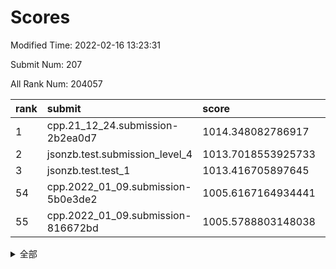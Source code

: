 # Scores

Modified Time: 2022-02-16 13:23:31

Submit Num: 207

All Rank Num: 204057

| rank |               submit               |       score        |       sigma        | pk_num |
| :--- | :--------------------------------- | :----------------- | :----------------- | :----- |
| 1    | cpp.21_12_24.submission-2b2ea0d7   | 1014.348082786917  | 0.8263809865861346 | 3938   |
| 2    | jsonzb.test.submission_level_4     | 1013.7018553925733 | 0.8247743351570046 | 3938   |
| 3    | jsonzb.test.test_1                 | 1013.416705897645  | 0.8068854130408342 | 3940   |
| 54   | cpp.2022_01_09.submission-5b0e3de2 | 1005.6167164934441 | 0.7220716427486161 | 3946   |
| 55   | cpp.2022_01_09.submission-816672bd | 1005.5788803148038 | 0.7136984296909138 | 3939   |


<details>
<summary>全部</summary>

| rank |                 submit                 |       score        |       sigma        | pk_num |
| :--- | :------------------------------------- | :----------------- | :----------------- | :----- |
| 1    | cpp.21_12_24.submission-2b2ea0d7       | 1014.348082786917  | 0.8263809865861346 | 3938   |
| 2    | jsonzb.test.submission_level_4         | 1013.7018553925733 | 0.8247743351570046 | 3938   |
| 3    | jsonzb.test.test_1                     | 1013.416705897645  | 0.8068854130408342 | 3940   |
| 4    | gobigger.level_3.submission_level_3_3  | 1011.6865279104651 | 0.7804342755586633 | 3942   |
| 5    | gobigger.level_3.submission_level_3_20 | 1011.6860193028979 | 0.7747044674807751 | 3944   |
| 6    | gobigger.level_3.submission_level_3_8  | 1011.3404457113169 | 0.7766659739798114 | 3948   |
| 7    | gobigger.level_3.submission_level_3_28 | 1011.2127130729685 | 0.7586778623626167 | 3946   |
| 8    | gobigger.level_3.submission_level_3_1  | 1010.9704082415642 | 0.7982972191303063 | 3941   |
| 9    | gobigger.level_3.submission_level_3_24 | 1010.7555973396154 | 0.7714693993218594 | 3946   |
| 10   | gobigger.level_3.submission_level_3_45 | 1010.6469441155685 | 0.7817603601933013 | 3941   |
| 11   | gobigger.level_3.submission_level_3_30 | 1010.6274105563119 | 0.789862182159045  | 3941   |
| 12   | gobigger.level_3.submission_level_3_43 | 1010.4821950907481 | 0.7832138345802059 | 3936   |
| 13   | gobigger.level_3.submission_level_3_13 | 1010.4449926080617 | 0.7865694336659211 | 3935   |
| 14   | gobigger.level_3.submission_level_3_2  | 1010.4444249220278 | 0.7608370878115205 | 3949   |
| 15   | gobigger.level_3.submission_level_3_16 | 1010.3649594658335 | 0.7294205093337638 | 3947   |
| 16   | gobigger.level_3.submission_level_3_17 | 1010.2940696811268 | 0.7703807986102312 | 3944   |
| 17   | gobigger.level_3.submission_level_3_31 | 1010.2714179525101 | 0.7545030648275988 | 3943   |
| 18   | gobigger.level_3.submission_level_3_49 | 1010.2658311201745 | 0.7445598666306689 | 3941   |
| 19   | gobigger.level_3.submission_level_3_14 | 1010.2488172663916 | 0.7712903687474654 | 3940   |
| 20   | gobigger.level_3.submission_level_3_18 | 1010.2386714420431 | 0.7648811796658523 | 3945   |
| 21   | gobigger.level_3.submission_level_3_33 | 1010.1948661945464 | 0.7485308888656078 | 3946   |
| 22   | gobigger.level_3.submission_level_3_9  | 1010.1941658642296 | 0.7619180065087716 | 3941   |
| 23   | gobigger.level_3.submission_level_3_29 | 1010.0121007286585 | 0.7505840005032756 | 3945   |
| 24   | gobigger.level_3.submission_level_3_26 | 1009.9464065627376 | 0.7608812131582197 | 3944   |
| 25   | gobigger.level_3.submission_level_3_15 | 1009.9006148461984 | 0.7575152427167374 | 3948   |
| 26   | gobigger.level_3.submission_level_3_46 | 1009.7996483835707 | 0.7466693267452766 | 3945   |
| 27   | gobigger.level_3.submission_level_3_6  | 1009.7432410082579 | 0.74485389195592   | 3947   |
| 28   | gobigger.level_3.submission_level_3_47 | 1009.7270018697791 | 0.7370321873811476 | 3942   |
| 29   | gobigger.level_3.submission_level_3_44 | 1009.7266181035279 | 0.7589367635619582 | 3943   |
| 30   | gobigger.level_3.submission_level_3_25 | 1009.7077195913542 | 0.750295752397944  | 3942   |
| 31   | gobigger.level_3.submission_level_3_5  | 1009.7023220020545 | 0.7574085842755681 | 3943   |
| 32   | gobigger.level_3.submission_level_3_10 | 1009.6744336697019 | 0.7739228343711099 | 3944   |
| 33   | gobigger.level_3.submission_level_3_23 | 1009.6717918056618 | 0.7666283213965792 | 3947   |
| 34   | gobigger.level_3.submission_level_3_37 | 1009.6569351773647 | 0.7630335491277745 | 3944   |
| 35   | gobigger.level_3.submission_level_3_32 | 1009.6451509829967 | 0.7637640441830076 | 3943   |
| 36   | gobigger.level_3.submission_level_3_42 | 1009.6319628580649 | 0.7451477752965565 | 3946   |
| 37   | gobigger.level_3.submission_level_3_38 | 1009.6019371886848 | 0.7434121129563677 | 3942   |
| 38   | gobigger.level_3.submission_level_3_19 | 1009.5568342097463 | 0.7426276888637885 | 3945   |
| 39   | gobigger.level_3.submission_level_3_40 | 1009.5495521022557 | 0.7526230230404275 | 3949   |
| 40   | gobigger.level_3.submission_level_3_39 | 1009.4873144681543 | 0.7576413996337783 | 3942   |
| 41   | gobigger.level_3.submission_level_3_0  | 1009.4636720139405 | 0.7593125068771669 | 3945   |
| 42   | gobigger.level_3.submission_level_3_34 | 1009.4284741052971 | 0.7579645287911533 | 3941   |
| 43   | gobigger.level_3.submission_level_3_7  | 1009.4270227228023 | 0.7379992807444666 | 3947   |
| 44   | gobigger.level_3.submission_level_3_41 | 1009.374153826499  | 0.7621649269114059 | 3942   |
| 45   | gobigger.level_3.submission_level_3_22 | 1009.3598270159468 | 0.7698222646298072 | 3942   |
| 46   | gobigger.level_3.submission_level_3_11 | 1009.3487376594155 | 0.760596558633996  | 3943   |
| 47   | gobigger.level_3.submission_level_3_48 | 1009.3448335615025 | 0.7629765445724094 | 3940   |
| 48   | gobigger.level_3.submission_level_3_35 | 1009.2970871013844 | 0.7427046258099416 | 3946   |
| 49   | gobigger.level_3.submission_level_3_27 | 1009.1462800722852 | 0.7728097065567087 | 3949   |
| 50   | gobigger.level_3.submission_level_3_36 | 1009.0337053910084 | 0.7495882352567885 | 3939   |
| 51   | gobigger.level_3.submission_level_3_21 | 1008.9031143467214 | 0.7543786850316535 | 3944   |
| 52   | gobigger.level_3.submission_level_3_12 | 1008.329457058197  | 0.743160256542611  | 3940   |
| 53   | gobigger.level_3.submission_level_3_4  | 1008.1713458724448 | 0.7408794972078053 | 3942   |
| 54   | cpp.2022_01_09.submission-5b0e3de2     | 1005.6167164934441 | 0.7220716427486161 | 3946   |
| 55   | cpp.2022_01_09.submission-816672bd     | 1005.5788803148038 | 0.7136984296909138 | 3939   |
| 56   | gobigger.level_1.submission_level_1_30 | 1004.5028735576083 | 0.7158699502359378 | 3944   |
| 57   | gobigger.level_1.submission_level_1_6  | 1004.4577533449054 | 0.7229940064980119 | 3942   |
| 58   | gobigger.level_1.submission_level_1_5  | 1004.3148381985644 | 0.7167443713958569 | 3939   |
| 59   | gobigger.level_1.submission_level_1_24 | 1004.2277114797612 | 0.7265768129799677 | 3946   |
| 60   | gobigger.level_1.submission_level_1_20 | 1004.0509526972352 | 0.7214787084175435 | 3940   |
| 61   | gobigger.level_1.submission_level_1_27 | 1003.976779113848  | 0.716184626573831  | 3942   |
| 62   | gobigger.level_1.submission_level_1_4  | 1003.9382801270078 | 0.7167950214487477 | 3943   |
| 63   | gobigger.level_1.submission_level_1_10 | 1003.910740559572  | 0.7220631702663198 | 3943   |
| 64   | gobigger.level_1.submission_level_1_37 | 1003.869092997722  | 0.7191696729850807 | 3941   |
| 65   | gobigger.level_1.submission_level_1_26 | 1003.865460043825  | 0.7213317414549706 | 3945   |
| 66   | gobigger.level_1.submission_level_1_11 | 1003.8467076271671 | 0.7153405877288131 | 3947   |
| 67   | gobigger.level_1.submission_level_1_35 | 1003.8218969047134 | 0.7310056191580733 | 3943   |
| 68   | gobigger.level_1.submission_level_1_15 | 1003.7406311391507 | 0.7180067266014701 | 3940   |
| 69   | gobigger.level_1.submission_level_1_13 | 1003.7175933505938 | 0.7180756688509468 | 3948   |
| 70   | gobigger.level_1.submission_level_1_3  | 1003.6190464230094 | 0.7291199953043878 | 3938   |
| 71   | gobigger.level_1.submission_level_1_1  | 1003.5130308311287 | 0.7226812097207334 | 3942   |
| 72   | gobigger.level_1.submission_level_1_0  | 1003.4493929804603 | 0.7111248055476476 | 3941   |
| 73   | gobigger.level_1.submission_level_1_49 | 1003.4428583210077 | 0.7155291400847147 | 3943   |
| 74   | gobigger.level_1.submission_level_1_45 | 1003.3994481978634 | 0.7305212461463235 | 3942   |
| 75   | gobigger.level_1.submission_level_1_9  | 1003.3700832851895 | 0.7074949691905654 | 3943   |
| 76   | gobigger.level_1.submission_level_1_46 | 1003.3006186860183 | 0.7068344893807827 | 3947   |
| 77   | gobigger.level_1.submission_level_1_48 | 1003.2751538031332 | 0.7184885301978404 | 3945   |
| 78   | gobigger.level_1.submission_level_1_32 | 1003.2218816408881 | 0.7044159190490227 | 3941   |
| 79   | gobigger.level_1.submission_level_1_22 | 1003.2139374836468 | 0.7175813552732779 | 3939   |
| 80   | gobigger.level_1.submission_level_1_8  | 1003.1798031621511 | 0.7214503618370084 | 3944   |
| 81   | gobigger.level_1.submission_level_1_19 | 1003.1297603583595 | 0.7204195799587456 | 3943   |
| 82   | gobigger.level_1.submission_level_1_12 | 1003.1036620556314 | 0.7043933187767825 | 3944   |
| 83   | gobigger.level_1.submission_level_1_21 | 1003.079163390672  | 0.7120403542225862 | 3949   |
| 84   | gobigger.level_1.submission_level_1_36 | 1003.0408299772212 | 0.7148890626709976 | 3942   |
| 85   | gobigger.level_1.submission_level_1_42 | 1002.9960959178942 | 0.722891703630274  | 3947   |
| 86   | gobigger.level_1.submission_level_1_18 | 1002.9628001297708 | 0.7012990684721733 | 3938   |
| 87   | gobigger.level_1.submission_level_1_40 | 1002.9554850121357 | 0.7193172581127452 | 3940   |
| 88   | gobigger.level_1.submission_level_1_43 | 1002.9550979300516 | 0.7213736502940887 | 3944   |
| 89   | gobigger.level_1.submission_level_1_14 | 1002.8062694228635 | 0.7151299878858348 | 3942   |
| 90   | gobigger.level_1.submission_level_1_34 | 1002.8032911427023 | 0.7054410067320049 | 3942   |
| 91   | gobigger.level_1.submission_level_1_31 | 1002.748744863216  | 0.7067728716465237 | 3938   |
| 92   | gobigger.level_1.submission_level_1_44 | 1002.7173724825199 | 0.708469237643053  | 3946   |
| 93   | gobigger.level_1.submission_level_1_29 | 1002.7069385645054 | 0.7165307568681182 | 3952   |
| 94   | gobigger.level_1.submission_level_1_17 | 1002.6563748762641 | 0.7174449767973312 | 3944   |
| 95   | gobigger.level_1.submission_level_1_28 | 1002.606676436268  | 0.7042276726342366 | 3944   |
| 96   | gobigger.level_1.submission_level_1_33 | 1002.5839080996809 | 0.713288594874074  | 3946   |
| 97   | gobigger.level_1.submission_level_1_39 | 1002.5483873712678 | 0.7204725241877687 | 3942   |
| 98   | gobigger.level_1.submission_level_1_2  | 1002.5042985355444 | 0.7102454986508436 | 3944   |
| 99   | gobigger.level_1.submission_level_1_16 | 1002.4971176418845 | 0.7105691799240148 | 3944   |
| 100  | gobigger.level_1.submission_level_1_47 | 1002.4385951387032 | 0.7172546575300345 | 3945   |
| 101  | gobigger.level_1.submission_level_1_25 | 1002.4136032231264 | 0.7041819661740221 | 3944   |
| 102  | gobigger.level_1.submission_level_1_41 | 1002.3437651384869 | 0.7148466521515195 | 3945   |
| 103  | gobigger.level_1.submission_level_1_7  | 1002.0387718064369 | 0.7218809687124503 | 3944   |
| 104  | gobigger.level_1.submission_level_1_23 | 1001.9587397736511 | 0.7146224129704611 | 3946   |
| 105  | gobigger.level_1.submission_level_1_38 | 1001.6653741929692 | 0.7089284746156486 | 3940   |
| 106  | gobigger.random.submission_random_25   | 997.5142051230829  | 0.713994170053909  | 3944   |
| 107  | gobigger.random.submission_random_8    | 997.412416891175   | 0.7140574640649212 | 3947   |
| 108  | gobigger.random.submission_random_2    | 997.2623656644095  | 0.7209796495337927 | 3940   |
| 109  | gobigger.random.submission_random_32   | 997.2093042434716  | 0.7151686132446488 | 3942   |
| 110  | gobigger.random.submission_random_9    | 997.1478012464121  | 0.7081603051326103 | 3945   |
| 111  | gobigger.random.submission_random_17   | 996.8916591009033  | 0.7063602514343159 | 3945   |
| 112  | gobigger.random.submission_random_37   | 996.7926442799826  | 0.7095627397170094 | 3945   |
| 113  | gobigger.random.submission_random_33   | 996.7435402981368  | 0.7154016091315777 | 3943   |
| 114  | gobigger.random.submission_random_12   | 996.502117847179   | 0.7154004621406973 | 3946   |
| 115  | gobigger.random.submission_random_49   | 996.4943158755617  | 0.714558708124601  | 3938   |
| 116  | gobigger.random.submission_random_15   | 996.4357243547024  | 0.7012083753878847 | 3944   |
| 117  | gobigger.random.submission_random_4    | 996.4277818827703  | 0.6978570241324932 | 3941   |
| 118  | gobigger.random.submission_random_13   | 996.4271285191875  | 0.7158805903238068 | 3943   |
| 119  | gobigger.random.submission_random_1    | 996.3468108379129  | 0.711867002430117  | 3944   |
| 120  | gobigger.random.submission_random_39   | 996.322465511144   | 0.7019376715263319 | 3945   |
| 121  | gobigger.random.submission_random_44   | 996.2838992182941  | 0.7126593657964262 | 3948   |
| 122  | gobigger.random.submission_random_10   | 996.2799693474983  | 0.7073912304067216 | 3943   |
| 123  | gobigger.random.submission_random_28   | 996.2713683422616  | 0.7186014201178706 | 3943   |
| 124  | gobigger.random.submission_random_38   | 996.2557446744108  | 0.7030029678930239 | 3943   |
| 125  | gobigger.random.submission_random_22   | 996.1742093367221  | 0.707837968080201  | 3943   |
| 126  | gobigger.random.submission_random_30   | 996.0843719804799  | 0.7365666154400522 | 3943   |
| 127  | gobigger.random.submission_random_14   | 996.002844279751   | 0.7070544902569457 | 3949   |
| 128  | gobigger.random.submission_random_43   | 995.9852740215504  | 0.7167446916729537 | 3943   |
| 129  | gobigger.random.submission_random_20   | 995.9685194596607  | 0.7219397336741    | 3946   |
| 130  | gobigger.random.submission_random_35   | 995.9375783335821  | 0.7105052718546929 | 3940   |
| 131  | gobigger.random.submission_random_31   | 995.8982692224195  | 0.700957143794265  | 3945   |
| 132  | gobigger.random.submission_random_34   | 995.8948968253624  | 0.7236043144354738 | 3943   |
| 133  | gobigger.random.submission_random_45   | 995.871497161904   | 0.7105477314636208 | 3944   |
| 134  | gobigger.random.submission_random_16   | 995.8687748728445  | 0.6991410218186007 | 3945   |
| 135  | gobigger.random.submission_random_41   | 995.8672932184529  | 0.7223323092719609 | 3944   |
| 136  | gobigger.random.submission_random_18   | 995.8433134221261  | 0.7174637897190579 | 3944   |
| 137  | gobigger.random.submission_random_7    | 995.8150653196569  | 0.7210480585256901 | 3944   |
| 138  | gobigger.random.submission_random_21   | 995.7416286873839  | 0.7168204708744592 | 3940   |
| 139  | gobigger.random.submission_random_5    | 995.7059049569598  | 0.7143680709436083 | 3942   |
| 140  | gobigger.random.submission_random_29   | 995.7012327470409  | 0.7130260962274375 | 3941   |
| 141  | gobigger.random.submission_random_11   | 995.6727712704427  | 0.7183797944131126 | 3945   |
| 142  | gobigger.random.submission_random_0    | 995.6177460789636  | 0.7201926198573378 | 3940   |
| 143  | gobigger.random.submission_random_3    | 995.5389782859888  | 0.7116768031433339 | 3942   |
| 144  | gobigger.random.submission_random_40   | 995.5192301119977  | 0.7025613929442315 | 3941   |
| 145  | gobigger.random.submission_random_46   | 995.5152138438212  | 0.7145169067405788 | 3949   |
| 146  | gobigger.random.submission_random_47   | 995.4342899568034  | 0.7138273906774489 | 3944   |
| 147  | gobigger.random.submission_random_24   | 995.3058213426896  | 0.7134596403101062 | 3945   |
| 148  | gobigger.random.submission_random_48   | 995.2472882548965  | 0.7018878726904576 | 3942   |
| 149  | gobigger.random.submission_random_42   | 995.1959062015526  | 0.7001061592236815 | 3941   |
| 150  | gobigger.random.submission_random_36   | 995.1170496722831  | 0.7077446342438198 | 3940   |
| 151  | gobigger.random.submission_random_19   | 995.0809172873269  | 0.7278056446548373 | 3939   |
| 152  | gobigger.random.submission_random_26   | 995.0541793749103  | 0.7173511596690257 | 3942   |
| 153  | gobigger.random.submission_random_6    | 995.0314045701992  | 0.7270732703899185 | 3942   |
| 154  | gobigger.random.submission_random_23   | 994.8755198009197  | 0.7133757671399863 | 3946   |
| 155  | gobigger.random.submission_random_27   | 994.4668567525041  | 0.7172061924894767 | 3942   |
| 156  | gobigger.level_2.submission_level_2_34 | 994.3363449069292  | 0.7138915857756852 | 3941   |
| 157  | gobigger.level_2.submission_level_2_27 | 994.0159257544656  | 0.7412976957805051 | 3938   |
| 158  | gobigger.level_2.submission_level_2_2  | 993.8194964543409  | 0.7253412189656906 | 3943   |
| 159  | gobigger.level_2.submission_level_2_45 | 993.5976596928818  | 0.731990038608674  | 3944   |
| 160  | gobigger.level_2.submission_level_2_7  | 993.4118215919073  | 0.7247523689359355 | 3939   |
| 161  | gobigger.level_2.submission_level_2_36 | 993.4025344561861  | 0.7300864558942168 | 3945   |
| 162  | gobigger.level_2.submission_level_2_15 | 993.3265502897775  | 0.7482424414513107 | 3943   |
| 163  | gobigger.level_2.submission_level_2_16 | 993.3039400221669  | 0.7386836852031609 | 3950   |
| 164  | gobigger.level_2.submission_level_2_42 | 993.2128446648351  | 0.7336846594033243 | 3943   |
| 165  | gobigger.level_2.submission_level_2_21 | 993.1573393586115  | 0.7524394207355812 | 3942   |
| 166  | gobigger.level_2.submission_level_2_22 | 993.0572696240818  | 0.7224903414506265 | 3944   |
| 167  | gobigger.level_2.submission_level_2_24 | 992.6346345280247  | 0.7371125017906706 | 3946   |
| 168  | gobigger.level_2.submission_level_2_31 | 992.530479112922   | 0.7543800002425521 | 3940   |
| 169  | gobigger.level_2.submission_level_2_28 | 992.5251810101277  | 0.74783651700655   | 3939   |
| 170  | gobigger.level_2.submission_level_2_49 | 992.4007238240744  | 0.7371267273877505 | 3941   |
| 171  | gobigger.level_2.submission_level_2_37 | 992.3755872200918  | 0.7238658709507113 | 3943   |
| 172  | gobigger.level_2.submission_level_2_4  | 992.3326865585974  | 0.731249722305532  | 3944   |
| 173  | gobigger.level_2.submission_level_2_10 | 992.2771021262562  | 0.7270559450153449 | 3944   |
| 174  | gobigger.level_2.submission_level_2_5  | 992.2673120490616  | 0.7381770582556414 | 3942   |
| 175  | gobigger.level_2.submission_level_2_6  | 992.247697194923   | 0.7307544727478706 | 3944   |
| 176  | gobigger.level_2.submission_level_2_18 | 992.235000507747   | 0.7528348891231426 | 3947   |
| 177  | gobigger.level_2.submission_level_2_1  | 992.1880178929957  | 0.7504019709574208 | 3946   |
| 178  | gobigger.level_2.submission_level_2_39 | 992.1304582237839  | 0.7410773099501338 | 3940   |
| 179  | gobigger.level_2.submission_level_2_41 | 992.1099533549634  | 0.7671919570517142 | 3942   |
| 180  | gobigger.level_2.submission_level_2_8  | 992.0406535387854  | 0.7308115589068306 | 3942   |
| 181  | gobigger.level_2.submission_level_2_9  | 992.0046251450312  | 0.7374822836899211 | 3937   |
| 182  | gobigger.level_2.submission_level_2_19 | 991.9511496954611  | 0.7423049136974255 | 3942   |
| 183  | gobigger.level_2.submission_level_2_23 | 991.8663438287275  | 0.7389631250884572 | 3948   |
| 184  | gobigger.level_2.submission_level_2_29 | 991.8620413001299  | 0.7418319632933755 | 3947   |
| 185  | gobigger.level_2.submission_level_2_3  | 991.7939965752023  | 0.7481955032290412 | 3947   |
| 186  | gobigger.level_2.submission_level_2_40 | 991.7693993945202  | 0.7538445654943569 | 3944   |
| 187  | gobigger.level_2.submission_level_2_32 | 991.734285909692   | 0.7699739422398993 | 3939   |
| 188  | gobigger.level_2.submission_level_2_46 | 991.7041637606038  | 0.766179762123466  | 3944   |
| 189  | gobigger.level_2.submission_level_2_48 | 991.5125775919628  | 0.7547123776772507 | 3943   |
| 190  | gobigger.level_2.submission_level_2_25 | 991.4994318189711  | 0.7339925178240011 | 3942   |
| 191  | gobigger.level_2.submission_level_2_43 | 991.377642274441   | 0.7414047034259071 | 3945   |
| 192  | gobigger.level_2.submission_level_2_17 | 991.3392456001008  | 0.7519366143550061 | 3945   |
| 193  | gobigger.level_2.submission_level_2_38 | 991.2752293927015  | 0.7436403967539972 | 3944   |
| 194  | gobigger.level_2.submission_level_2_12 | 991.1815221029483  | 0.7705049810374623 | 3943   |
| 195  | gobigger.level_2.submission_level_2_30 | 991.0823381109807  | 0.7563732914974141 | 3944   |
| 196  | gobigger.level_2.submission_level_2_35 | 991.0223678378266  | 0.7548371657959912 | 3945   |
| 197  | gobigger.level_2.submission_level_2_47 | 991.0216052186375  | 0.7485932285640676 | 3940   |
| 198  | gobigger.level_2.submission_level_2_14 | 990.9826901943077  | 0.755650195190583  | 3946   |
| 199  | gobigger.level_2.submission_level_2_0  | 990.9143724562225  | 0.7562777376504498 | 3935   |
| 200  | gobigger.level_2.submission_level_2_26 | 990.8955549859653  | 0.7394236368527495 | 3943   |
| 201  | gobigger.level_2.submission_level_2_20 | 990.893881886645   | 0.7639171923739705 | 3936   |
| 202  | gobigger.level_2.submission_level_2_44 | 990.7032823307902  | 0.783765026583706  | 3940   |
| 203  | gobigger.level_2.submission_level_2_33 | 990.6043580863935  | 0.7504944177513169 | 3947   |
| 204  | gobigger.level_2.submission_level_2_13 | 990.5964299363283  | 0.7812523563083302 | 3942   |
| 205  | gobigger.level_2.submission_level_2_11 | 990.0492337641572  | 0.785176958694498  | 3942   |
| 206  | gobigger.none.submission_none_1        | 979.2470737545451  | 1.2263450706619268 | 3944   |
| 207  | gobigger.none.submission_none_0        | 977.2871474946469  | 1.383134264092379  | 3939   |

</details>